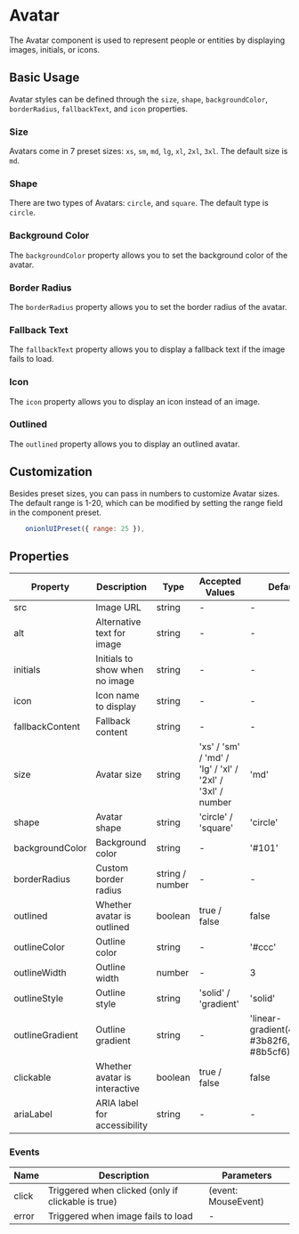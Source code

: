  # Avatar

The Avatar component is used to represent people or entities by displaying images, initials, or icons.

## Basic Usage

Avatar styles can be defined through the `size`, `shape`, `backgroundColor`, `borderRadius`, `fallbackText`, and `icon` properties.

### Size
Avatars come in 7 preset sizes: `xs`, `sm`, `md`, `lg`, `xl`, `2xl`, `3xl`. The default size is `md`.

<demo github="https://github.com/Onion-L/onionl-ui/tree/main/packages/components/avatar" vue="../demo/avatar/size.vue"  />

### Shape
There are two types of Avatars: `circle`, and `square`. The default type is `circle`.

<demo github="https://github.com/Onion-L/onionl-ui/tree/main/packages/components/avatar" vue="../demo/avatar/shape.vue"  />

### Background Color
The `backgroundColor` property allows you to set the background color of the avatar.

<demo github="https://github.com/Onion-L/onionl-ui/tree/main/packages/components/avatar" vue="../demo/avatar/backgroundColor.vue"  />

### Border Radius
The `borderRadius` property allows you to set the border radius of the avatar.

<demo github="https://github.com/Onion-L/onionl-ui/tree/main/packages/components/avatar" vue="../demo/avatar/borderRadius.vue"  />

### Fallback Text
The `fallbackText` property allows you to display a fallback text if the image fails to load.

<demo github="https://github.com/Onion-L/onionl-ui/tree/main/packages/components/avatar" vue="../demo/avatar/fallback.vue"  />

### Icon
The `icon` property allows you to display an icon instead of an image.

<demo github="https://github.com/Onion-L/onionl-ui/tree/main/packages/components/avatar" vue="../demo/avatar/icon.vue"  />

### Outlined
The `outlined` property allows you to display an outlined avatar.

<demo github="https://github.com/Onion-L/onionl-ui/tree/main/packages/components/avatar" vue="../demo/avatar/outline.vue"  />

## Customization
Besides preset sizes, you can pass in numbers to customize Avatar sizes. The default range is 1-20, which can be modified by setting the range field in the component preset.
```JavaScript
    onionlUIPreset({ range: 25 }),
```

<demo github="https://github.com/Onion-L/onionl-ui/tree/main/packages/components/avatar" vue="../demo/avatar/custom.vue"  />

## Properties

| Property | Description | Type | Accepted Values | Default |
|----------|-------------|------|-----------------|---------|
| src | Image URL | string | - | - |
| alt | Alternative text for image | string | - | - |
| initials | Initials to show when no image | string | - | - |
| icon | Icon name to display | string | - | - |
| fallbackContent | Fallback content | string | - | - |
| size | Avatar size | string | 'xs' / 'sm' / 'md' / 'lg' / 'xl' / '2xl' / '3xl' / number | 'md' |
| shape | Avatar shape | string | 'circle' / 'square' | 'circle' |
| backgroundColor | Background color | string | - | '#101' |
| borderRadius | Custom border radius | string / number | - | - |
| outlined | Whether avatar is outlined | boolean | true / false | false |
| outlineColor | Outline color | string | - | '#ccc' |
| outlineWidth | Outline width | number | - | 3 |
| outlineStyle | Outline style | string | 'solid' / 'gradient' | 'solid' |
| outlineGradient | Outline gradient | string | - | 'linear-gradient(45deg, #3b82f6, #8b5cf6)' |
| clickable | Whether avatar is interactive | boolean | true / false | false |
| ariaLabel | ARIA label for accessibility | string | - | - |

### Events

| Name | Description | Parameters |
|------|-------------|------------|
| click | Triggered when clicked (only if clickable is true) | (event: MouseEvent) |
| error | Triggered when image fails to load | - |
